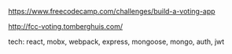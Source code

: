 https://www.freecodecamp.com/challenges/build-a-voting-app

http://fcc-voting.tomberghuis.com/

tech: react, mobx, webpack, express, mongoose, mongo, auth, jwt

